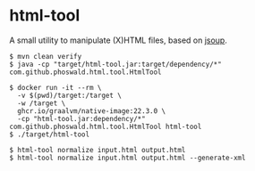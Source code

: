 # html-tool

A small utility to manipulate (X)HTML files, based on [jsoup](https://jsoup.org/).

~~~
$ mvn clean verify
$ java -cp "target/html-tool.jar:target/dependency/*" com.github.phoswald.html.tool.HtmlTool

$ docker run -it --rm \
  -v $(pwd)/target:/target \
  -w /target \
  ghcr.io/graalvm/native-image:22.3.0 \
  -cp "html-tool.jar:dependency/*" com.github.phoswald.html.tool.HtmlTool html-tool
$ ./target/html-tool

$ html-tool normalize input.html output.html
$ html-tool normalize input.html output.html --generate-xml
~~~
